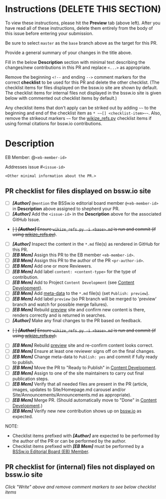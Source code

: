 # Instructions (DELETE THIS SECTION)

To view these instructions, please hit the **Preview** tab (above left). After you have read all of these instructions, delete them entirely from the body of this issue before entering your submission.

Be sure to select `master` as the `base` branch above as the target for this PR.

Provide a general summary of your changes in the title above.

Fill in the below **Description** section with minimal text describing the changes/new contributions in this PR and replace `<...>` as appropriate.

Remove the beginning `<!--` and ending `-->` comment markers for the correct **checklist** to be used for this PR and delete the other checklist.  (The checklist items for files displayed on the bssw.io site are shown by default.  The checklist items for internal files not displayed in the bssw.io site is given below with commented out checklist items by default.)

Any checklist items that don't apply can be striked out by adding `~~` to the beginning and end of the checklist item as `* ~~[] <checklist-item>~~`.  Also, remove the strikeout markers `~~` for the [wikize_refs.py] checklist items if using formal citations for bssw.io contributions.


# Description

EB Member: @`<eb-member-id>`

Addresses issue #`<issue-id>`

`<Other minimal information about the PR.>`


## PR checklist for files displayed on bssw.io site

* [ ] ***[Author]*** `@mention` the BSSw.io editorial board member `@<eb-member-id>` in **Description** above assigned to shepherd your PR.
* [ ] ***[Author]*** Add the `<issue-id>` in the **Description** above for the associated GitHub Issue.
* ~~[ ] ***[Author]*** Ensure `wikize_refs.py -i <base>.md` is run and commit (if using [wikize_refs.py])~~.
* [ ] ***[Author]*** Inspect the content in the `*.md` file(s) as rendered in GitHub for this PR.
* [ ] ***[EB Mem]*** Assign this PR to the EB member `<eb-member-id>`.
* [ ] ***[EB Mem]*** Assign this PR to the author of the PR `<pr-author-id>`.
* [ ] ***[EB Mem]*** Add one or more Reviewers.
* [ ] ***[EB Mem]*** Add label `content: <content-type>` for the type of contribution.
* [ ] ***[EB Mem]*** Add to Project `Content Development` (see [Content Development]).
* [ ] ***[EB Mem]*** Add [meta-data] to the `*.md` file(s) (set `Publish: preview`).
* [ ] ***[EB Mem]*** Add label `preview` (so PR branch will be merged to 'preview' branch and watch for possible merge failures).
* [ ] ***[EB Mem]*** Rebuild [preview] site and confirm new content is there, renders correctly and is returned in searches.
* [ ] ***[Author]*** Make any final changes to the PR based on feedback.
* ~~[ ] ***[Author]*** Ensure `wikize_refs.py -i <base>.md` is run and commit (if using [wikize_refs.py]).~~
* [ ] ***[EB Mem]*** Rebuild [preview] site and re-confirm content looks correct.
* [ ] ***[EB Mem]*** Ensure at least one reviewer signs off on the final changes.
* [ ] ***[EB Mem]*** Change meta-data to `Publish: yes` and commit if fully ready to publish.
* [ ] ***[EB Mem]*** Move the PR to "Ready to Publish" in [Content Development].
* [ ] ***[EB Mem]*** Assign to one of the site maintainers to carry out final publication steps.
* [ ] ***[EB Mem]*** Verify that all needed files are present in the PR (article, images, updates to Site/Homepage.md carousel and/or Site/Announcements/Announcements.md as appropriate).
* [ ] ***[EB Mem]*** Merge PR. (Should automatically move to "Done" in [Content Development].)
* [ ] ***[EB Mem]*** Verify new new contribution shows up on [bssw.io] as expected.

NOTE:
* Checklist items prefixed with ***[Author]*** are expected to be performed by the author of the PR or can be performed by the author.
* Checklist items prefixed with ***[EB Mem]*** must be performed by a [BSSw.io Editorial Board (EB) Member](https://betterscientificsoftware.github.io/bssw.io/bssw_members.html).

<!-- NOTE: Remove above checklist if using the below checklist for internal files. -->

<!-- NOTE: Remove below checklist if using the above checklist for  bssw.io files. -->


## PR checklist for (internal) files not displayed on bssw.io site

*Click "Write" above and remove comment markers to see below checklist items*

<!-- REMOVE THIS COMMENT MARKER IF USING BELOW CHECKLIST
* [ ] Set list of Reviewers (at least one).
* [ ] Add to Project [BSSw Internal].
* [ ] View the modified `*.md` files as rendered in GitHub.
* [ ] If changes are to the GitHub pages site under the `docs/` directory, consider viewing locally with Jekyll.
* [ ] Watch for PR check failures.
* [ ] Make any final changes to the PR based on feedback and review GitHub (and Jekyll) rendered files.
* [ ] Ensure at least one reviewer signs off on the changes.
* [ ] Once reviewer has approved and PR check pass, then merge the PR.
REMOVE THIS COMMENT MARKER IF USING ABOVE CHECKLIST -->


<!-- Standard links below, leave these this section! -->

[preview]: https://preview.bssw.io
[bssw.io]: https://bssw.io
[Content Development]: https://github.com/betterscientificsoftware/bssw.io/projects/3
[BSSw Internal]: https://github.com/betterscientificsoftware/bssw.io/projects/2
[meta-data]: https://betterscientificsoftware.github.io/bssw.io/bssw_styling_common.html#metadata-section
[wikize_refs.py]: https://github.com/betterscientificsoftware/bssw.io/blob/master/utils/README.md#wikize_refspy
